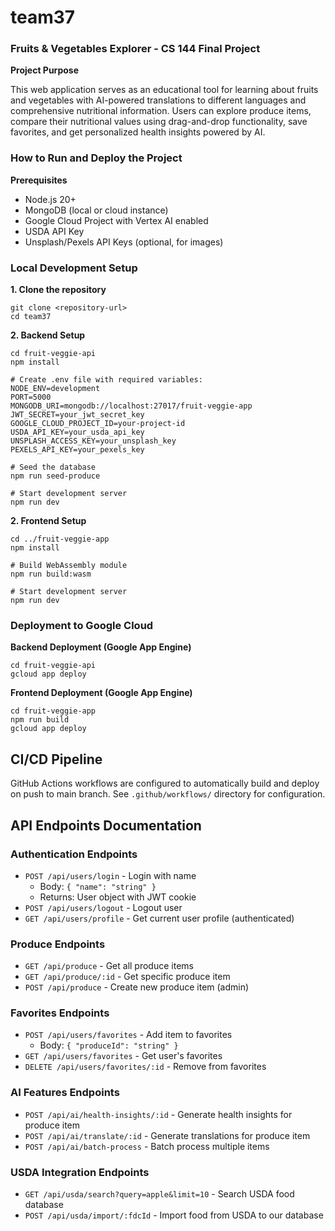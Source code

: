# team37

### Fruits & Vegetables Explorer - CS 144 Final Project


**Project Purpose**

This web application serves as an educational tool for learning about fruits and vegetables with AI-powered translations to different languages and comprehensive nutritional information. Users can explore produce items, compare their nutritional values using drag-and-drop functionality, save favorites, and get personalized health insights powered by AI.

### How to Run and Deploy the Project
**Prerequisites**

* Node.js 20+
* MongoDB (local or cloud instance)
* Google Cloud Project with Vertex AI enabled
* USDA API Key
* Unsplash/Pexels API Keys (optional, for images)

### Local Development Setup

**1. Clone the repository**

```
git clone <repository-url>
cd team37
```

**2. Backend Setup**
```
cd fruit-veggie-api
npm install

# Create .env file with required variables:
NODE_ENV=development
PORT=5000
MONGODB_URI=mongodb://localhost:27017/fruit-veggie-app
JWT_SECRET=your_jwt_secret_key
GOOGLE_CLOUD_PROJECT_ID=your-project-id
USDA_API_KEY=your_usda_api_key
UNSPLASH_ACCESS_KEY=your_unsplash_key
PEXELS_API_KEY=your_pexels_key

# Seed the database
npm run seed-produce

# Start development server
npm run dev
```

**2. Frontend Setup**
```
cd ../fruit-veggie-app
npm install

# Build WebAssembly module
npm run build:wasm

# Start development server
npm run dev
```

### Deployment to Google Cloud
**Backend Deployment (Google App Engine)**
```
cd fruit-veggie-api
gcloud app deploy
```

**Frontend Deployment (Google App Engine)**
```
cd fruit-veggie-app
npm run build
gcloud app deploy
```
## CI/CD Pipeline
GitHub Actions workflows are configured to automatically build and deploy on push to main branch. See `.github/workflows/` directory for configuration.

## API Endpoints Documentation

### Authentication Endpoints
- `POST /api/users/login` - Login with name
  - Body: `{ "name": "string" }`
  - Returns: User object with JWT cookie
- `POST /api/users/logout` - Logout user
- `GET /api/users/profile` - Get current user profile (authenticated)

### Produce Endpoints
- `GET /api/produce` - Get all produce items
- `GET /api/produce/:id` - Get specific produce item
- `POST /api/produce` - Create new produce item (admin)

### Favorites Endpoints
- `POST /api/users/favorites` - Add item to favorites
  - Body: `{ "produceId": "string" }`
- `GET /api/users/favorites` - Get user's favorites
- `DELETE /api/users/favorites/:id` - Remove from favorites

### AI Features Endpoints
- `POST /api/ai/health-insights/:id` - Generate health insights for produce item
- `POST /api/ai/translate/:id` - Generate translations for produce item
- `POST /api/ai/batch-process` - Batch process multiple items

### USDA Integration Endpoints
- `GET /api/usda/search?query=apple&limit=10` - Search USDA food database
- `POST /api/usda/import/:fdcId` - Import food from USDA to our database
